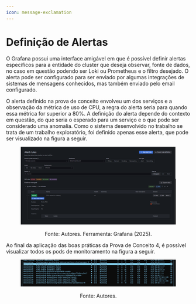```yaml
---
icon: message-exclamation
---
```


# Definição de Alertas

O Grafana possui uma interface amigável em que é possível definir alertas específicos para a entidade do cluster que deseja observar, fonte de dados, no caso em questão podendo ser Loki ou Prometheus e o filtro desejado. O alerta pode ser configurado para ser enviado por algumas integrações de sistemas de mensagens conhecidos, mas também enviado pelo email configurado.

O alerta definido na prova de conceito envolveu um dos serviços e a observação da métrica de uso de CPU, a regra do alerta seria para quando essa métrica for superior a 80%. A definição do alerta depende do contexto em questão, do que seria o esperado para um serviço e o que pode ser considerado uma anomalia. Como o sistema desenvolvido no trabalho se trata de um trabalho exploratório, foi definido apenas esse alerta, que pode ser visualizado na figura a seguir.

<figure><img src="../../.gitbook/assets/alerta-cpu.png" alt=""><figcaption></figcaption></figure>

<p align="center">Fonte: Autores. Ferramenta: Grafana (2025).</p>

Ao final da aplicação das boas práticas da Prova de Conceito 4, é possível visualizar todos os pods de monitoramento na figura a seguir.

<figure><img src="../../.gitbook/assets/k9s_all.png" alt=""><figcaption></figcaption></figure>

<p align="center">Fonte: Autores.</p>
